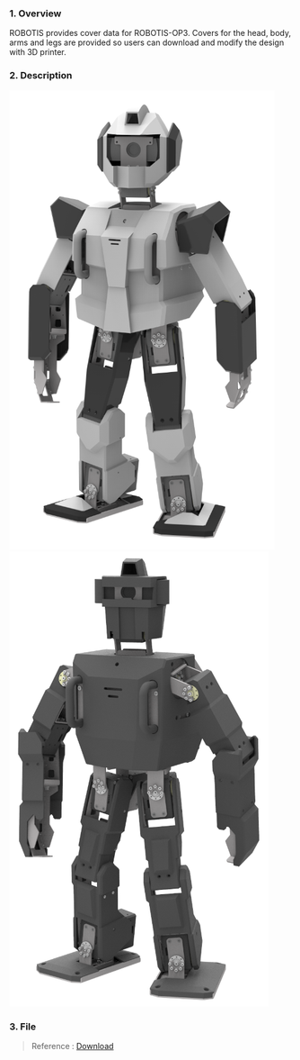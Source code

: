 ### 1. Overview
ROBOTIS provides cover data for ROBOTIS-OP3. Covers for the head, body, arms and legs are provided so users can download and modify the design with 3D printer.  


### 2. Description

![](/assets/images/platform/op3/ROBOTIS_OP3-Skin_Ver1.png)![](/assets/images/platform/op3/ROBOTIS-OP3-Skin_Thormang3-style.png)
### 3. File
 > Reference : [Download]

[&lt;&lt; Back]:(OP3-User's-Guide.md)

[Download]:https://github.com/ROBOTIS-GIT/ROBOTIS-OP-Series-Data/tree/master/ROBOTIS-OP3/Hardware/Mechanics/Skin
